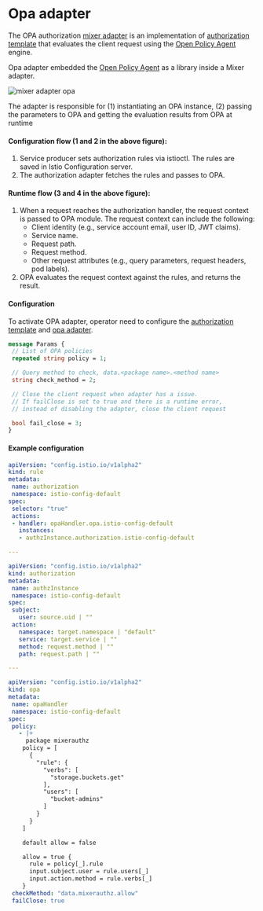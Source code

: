# Opa adapter

The OPA authorization [mixer adapter](https://istio.io/docs/concepts/policy-and-control/mixer.html#adapters) is an implementation of [authorization template](https://github.com/istio/istio/tree/master/mixer/template/authorization)
that evaluates the client request using the [Open Policy Agent](http://www.openpolicyagent.org/) engine.

Opa adapter embedded the [Open Policy Agent](http://www.openpolicyagent.org/) as a library inside a Mixer adapter.

![mixer adapter opa](https://github.com/mangchiandjjoe/istio/blob/authorization_opa_adapter_fix/mixer/adapter/opa/mixer_adapter_opa.png?raw=true)

The adapter is responsible for (1) instantiating an OPA instance, (2) passing the parameters to OPA and getting the evaluation results from OPA at runtime

#### Configuration flow (1 and 2 in the above figure):

  1. Service producer sets authorization rules via istioctl. The rules are saved in Istio Configuration server.
  1. The authorization adapter fetches the rules and passes to OPA.

#### Runtime flow (3 and 4 in the above figure):

  1. When a request reaches the authorization handler, the request context is passed to OPA module. The request context can include the following:
     * Client identity (e.g., service account email, user ID, JWT claims).
     * Service name.
     * Request path.
     * Request method.
     * Other request attributes (e.g., query parameters, request headers, pod labels).
  1. OPA evaluates the request context against the rules, and returns the result.

#### Configuration

To activate OPA adapter, operator need to configure the
[authorization template](https://github.com/istio/istio/blob/master/mixer/template/authorization/template.proto) and
[opa adapter](https://github.com/istio/istio/blob/master/mixer/adapter/opa/config/config.proto).

```protobuf
message Params {
 // List of OPA policies
 repeated string policy = 1;

 // Query method to check, data.<package name>.<method name>
 string check_method = 2;

 // Close the client request when adapter has a issue.
 // If failClose is set to true and there is a runtime error,
 // instead of disabling the adapter, close the client request

 bool fail_close = 3;
}
```

#### Example configuration

```yaml
apiVersion: "config.istio.io/v1alpha2"
kind: rule
metadata:
 name: authorization
 namespace: istio-config-default
spec:
 selector: "true"
 actions:
 - handler: opaHandler.opa.istio-config-default
   instances:
   - authzInstance.authorization.istio-config-default

---

apiVersion: "config.istio.io/v1alpha2"
kind: authorization
metadata:
 name: authzInstance
 namespace: istio-config-default
spec:
 subject:
   user: source.uid | ""
 action:
   namespace: target.namespace | "default"
   service: target.service | ""
   method: request.method | ""
   path: request.path | ""

---

apiVersion: "config.istio.io/v1alpha2"
kind: opa
metadata:
 name: opaHandler
 namespace: istio-config-default
spec:
 policy:
   - |+
     package mixerauthz
    policy = [
      {
        "rule": {
          "verbs": [
            "storage.buckets.get"
          ],
          "users": [
            "bucket-admins"
          ]
        }
      }
    ]

    default allow = false

    allow = true {
      rule = policy[_].rule
      input.subject.user = rule.users[_]
      input.action.method = rule.verbs[_]
    }
 checkMethod: "data.mixerauthz.allow"
 failClose: true
```
